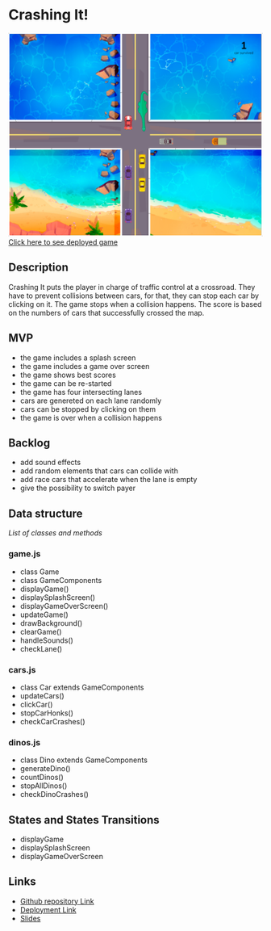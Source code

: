 # Crashing It!

![Game screenshot](https://github.com/fannyarles/project-canvas-crashing-it/blob/main/imgs/screenshot.jpg?raw=true)
[Click here to see deployed game](https://fannyarles.github.io/project-canvas-traffic-jam/)

## Description

Crashing It puts the player in charge of traffic control at a crossroad. They have to prevent collisions between cars, for that, they can stop each car by clicking on it. The game stops when a collision happens. The score is based on the numbers of cars that successfully crossed the map.

## MVP

- the game includes a splash screen
- the game includes a game over screen
- the game shows best scores
- the game can be re-started
- the game has four intersecting lanes
- cars are genereted on each lane randomly
- cars can be stopped by clicking on them
- the game is over when a collision happens

## Backlog

- add sound effects
- add random elements that cars can collide with
- add race cars that accelerate when the lane is empty
- give the possibility to switch payer

## Data structure

_List of classes and methods_

### game.js

- class Game
- class GameComponents
- displayGame()
- displaySplashScreen()
- displayGameOverScreen()
- updateGame()
- drawBackground()
- clearGame()
- handleSounds()
- checkLane()

### cars.js

- class Car extends GameComponents
- updateCars()
- clickCar()
- stopCarHonks()
- checkCarCrashes()

### dinos.js

- class Dino extends GameComponents
- generateDino()
- countDinos()
- stopAllDinos()
- checkDinoCrashes()

## States and States Transitions

- displayGame
- displaySplashScreen
- displayGameOverScreen

## Links

- [Github repository Link](https://github.com/fannyarles/project-canvas-traffic-jam)
- [Deployment Link](https://fannyarles.github.io/project-canvas-traffic-jam/)
- [Slides](https://docs.google.com/presentation/d/1Lg7rUDJ1BFEPtbAJYlU0vz3V8GCWV0fd-91CX-pJyvo/)
